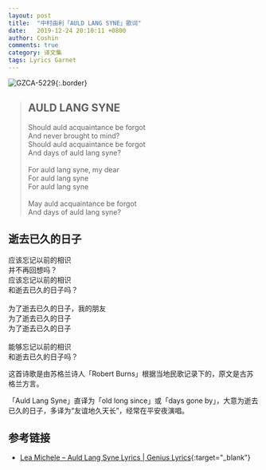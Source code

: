 ```yaml
---
layout: post
title:  "中村由利「AULD LANG SYNE」歌词"
date:   2019-12-24 20:10:11 +0800
author: Coshin
comments: true
category: 译文集
tags: Lyrics Garnet
---
```

![GZCA-5229](https://ganekuro.github.io/images/discography/other/GZCA-5229.jpg){:.border}

<blockquote class="original">
  <h2>AULD LANG SYNE</h2>
  <p>
    Should auld acquaintance be forgot<br>
    And never brought to mind?<br>
    Should auld acquaintance be forgot<br>
    And days of auld lang syne?<br>
    <br>
    For auld lang syne, my dear<br>
    For auld lang syne<br>
    For auld lang syne<br>
    <br>
    May auld acquaintance be forgot<br>
    And days of auld lang syne?
  </p>
</blockquote>

<div class="translation">
  <h2>逝去已久的日子</h2>
  <p>
    应该忘记以前的相识<br>
    并不再回想吗？<br>
    应该忘记以前的相识<br>
    和逝去已久的日子吗？<br>
    <br>
    为了逝去已久的日子，我的朋友<br>
    为了逝去已久的日子<br>
    为了逝去已久的日子<br>
    <br>
    能够忘记以前的相识<br>
    和逝去已久的日子吗？
  </p>
</div>

这首诗歌是由苏格兰诗人「Robert Burns」根据当地民歌记录下的，原文是古苏格兰方言。

「Auld Lang Syne」直译为「old long since」或「days gone by」，大意为逝去已久的日子，多译为“友谊地久天长”，经常在平安夜演唱。

## 参考链接

* [Lea Michele – Auld Lang Syne Lyrics \| Genius Lyrics](https://genius.com/Lea-michele-auld-lang-syne-lyrics){:target="_blank"}
